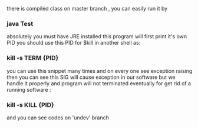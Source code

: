 there is compiled class on master branch , you can easily run it by

### java Test

absolutely you must have JRE installed
this program will first print it's own PID
you should use this PID for $kill in another shell as:
### kill -s TERM {PID}
you can use this snippet many times and on every one see exception raising
then you can see this SIG will cause exception in our software but
we handle it properly and program will not terminated
eventually for get rid of a running software :

### kill -s KILL {PID}

and you can see codes on 'undev' branch
